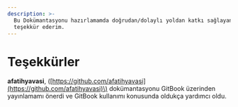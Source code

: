 ```yaml
---
description: >-
  Bu Dokümantasyonu hazırlamamda doğrudan/dolaylı yoldan katkı sağlayanlara
  teşekkür ederim.
---
```


# Teşekkürler

**afatihyavasi**, \([https://github.com/afatihyavasi](https://github.com/afatihyavasi)\) dokümantasyonu GitBook üzerinden yayınlamamı önerdi ve GitBook kullanımı konusunda oldukça yardımcı oldu.

